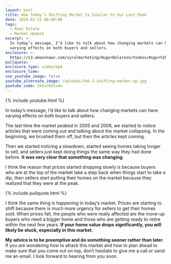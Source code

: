 ```yaml
---
layout: post
title: How Today’s Shifting Market Is Similar to Our Last Peak
date: 2019-02-22 00:00:00
tags:
  - Real Estate
  - Market Update
excerpt: >-
  In today’s message, I’d like to talk about how changing markets can have
  varying effects on both buyers and sellers.
enclosure: >-
  https://s3.amazonaws.com/vyralmarketing/Hugo+Balarezo/Videos/Hugo+%26+Sheri-+Homes+and+Lifestyles+-+How+Todays+Shifting+Market+Is+Similar+to+Our+Last+Peak.mp4
pullquote:
enclosure_type: video/mp4
enclosure_time:
use_youtube_image: false
youtube_alternate_image: /uploads/feb-2-shifting-market-np.jpg
youtube_code: 5XVur0Zvx4w
---
```


{% include youtube.html %}

In today’s message, I’d like to talk about how changing markets can have varying effects on both buyers and sellers.

The last time the market peaked in 2005 and 2006, we started to notice articles that were coming out and talking about the market collapsing. In the beginning, we brushed them off, but then the articles kept coming.&nbsp;

Then we started noticing a slowdown, started seeing homes taking longer to sell, and sellers just kept doing things the same way they had done before. **It was very clear that something was changing**.

I think the reason that prices started dropping slowly is because buyers who are at the top of the market take a step back when things start to take a dip, then sellers start putting their homes on the market because they realized that they were at the peak.

{% include pullquote.html %}

I think the same thing is happening in today’s market. Prices are starting to shift because there is much more urgency for sellers to get their homes sold. When prices fall, the people who were really affected are the move-up buyers who need a bigger home and those who are getting ready to retire within the next few years. **If your home value drops significantly, you will likely be stuck, especially in this market**.

**My advice is to be preemptive and do something sooner rather than later**. If you are wondering how to attack this market and how to plan ahead to make sure that you come out on top, don’t hesitate to give me a call or send me an email. I look forward to hearing from you soon.